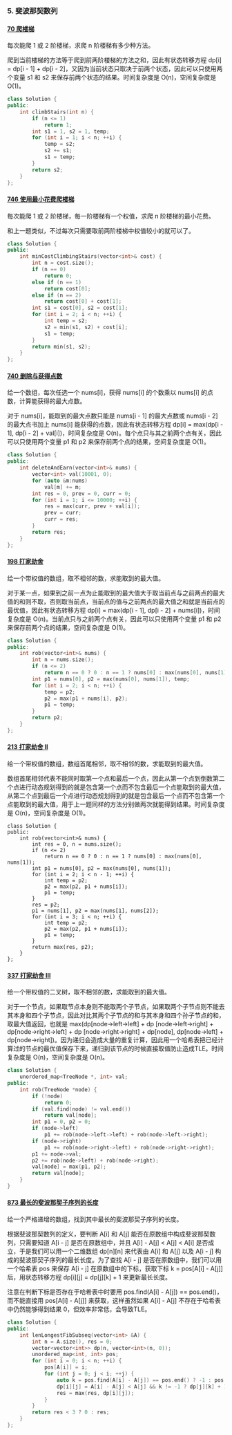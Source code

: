 
### 5. 斐波那契数列

#### [70 爬楼梯](https://leetcode-cn.com/problems/climbing-stairs/)

每次能爬 1 或 2 阶楼梯，求爬 n 阶楼梯有多少种方法。

爬到当前楼梯的方法等于爬到前两阶楼梯的方法之和，因此有状态转移方程 dp[i] = dp[i - 1] + dp[i - 2]，又因为当前状态只取决于前两个状态，因此可以只使用两个变量 s1 和 s2 来保存前两个状态的结果。时间复杂度是 O(n)，空间复杂度是 O(1)。

```c++
class Solution {
public:
    int climbStairs(int n) {
        if (n <= 1)
            return 1;
        int s1 = 1, s2 = 1, temp;
        for (int i = 1; i < n; ++i) {
            temp = s2;
            s2 += s1;
            s1 = temp;
        }
        return s2;
    }
};
```

#### [746 使用最小花费爬楼梯]()

每次能爬 1 或 2 阶楼梯，每一阶楼梯有一个权值，求爬 n 阶楼梯的最小花费。

和上一题类似，不过每次只需要取前两阶楼梯中权值较小的就可以了。

```c++
class Solution {
public:
    int minCostClimbingStairs(vector<int>& cost) {
        int n = cost.size();
        if (n == 0)
            return 0;
        else if (n == 1)
            return cost[0];
        else if (n == 2)
            return cost[0] + cost[1];
        int s1 = cost[0], s2 = cost[1];
        for (int i = 2; i < n; ++i) {
            int temp = s2;
            s2 = min(s1, s2) + cost[i];
            s1 = temp;
        }
        return min(s1, s2);
    }
};
```

#### [740 删除与获得点数](https://leetcode-cn.com/problems/delete-and-earn/)

给一个数组，每次任选一个 nums[i]，获得 nums[i] 的个数乘以 nums[i] 的点数，计算能获得的最大点数。

对于 nums[i]，能取到的最大点数只能是 nums[i - 1] 的最大点数或 nums[i - 2] 的最大点书加上 nums[i] 能获得的点数，因此有状态转移方程 dp[i] = max(dp[i - 1], dp[i - 2] + val[i])，时间复杂度是 O(n)。每个点只与其之前两个点有关，因此可以只使用两个变量 p1 和 p2 来保存前两个点的结果，空间复杂度是 O(1)。

```c++
class Solution {
public:
    int deleteAndEarn(vector<int>& nums) {
        vector<int> val(10001, 0);
        for (auto &m:nums)
            val[m] += m;
        int res = 0, prev = 0, curr = 0;
        for (int i = 1; i <= 10000; ++i) {
            res = max(curr, prev + val[i]);
            prev = curr;
            curr = res;
        }
        return res;
    }
};
```

#### [198 打家劫舍](https://leetcode-cn.com/problems/house-robber/)

给一个带权值的数组，取不相邻的数，求能取到的最大值。

对于某一点，如果到之前一点为止能取到的最大值大于取当前点与之前两点的最大值的和则不取，否则取当前点，当前点的值与之前两点的最大值之和就是当前点的最优值，因此有状态转移方程 dp[i] = max(dp[i - 1], dp[i - 2] + nums[i])，时间复杂度是 O(n)。当前点只与之前两个点有关，因此可以只使用两个变量 p1 和 p2 来保存前两个点的结果，空间复杂度是 O(1)。

```c++
class Solution {
public:
    int rob(vector<int>& nums) {
        int n = nums.size();
        if (n <= 2)
            return n == 0 ? 0 : n == 1 ? nums[0] : max(nums[0], nums[1]);
        int p1 = nums[0], p2 = max(nums[0], nums[1]), temp;
        for (int i = 2; i < n; ++i) {
            temp = p2;
            p2 = max(p1 + nums[i], p2);
            p1 = temp;
        }
        return p2;
    }
};
```

#### [213 打家劫舍 II](https://leetcode-cn.com/problems/house-robber-ii/)

给一个带权值的数组，数组首尾相邻，取不相邻的数，求能取到的最大值。

数组首尾相邻代表不能同时取第一个点和最后一个点，因此从第一个点到倒数第二个点进行动态规划得到的就是包含第一个点而不包含最后一个点能取到的最大值，从第二个点到最后一个点进行动态规划得到的就是包含最后一个点而不包含第一个点能取到的最大值，用于上一题同样的方法分别做两次就能得到结果。时间复杂度是 O(n)，空间复杂度是 O(1)。

```
class Solution {
public:
    int rob(vector<int>& nums) {
        int res = 0, n = nums.size();
        if (n <= 2)
            return n == 0 ? 0 : n == 1 ? nums[0] : max(nums[0], nums[1]);
        int p1 = nums[0], p2 = max(nums[0], nums[1]);
        for (int i = 2; i < n - 1; ++i) {
            int temp = p2;
            p2 = max(p2, p1 + nums[i]);
            p1 = temp;
        }
        res = p2;
        p1 = nums[1], p2 = max(nums[1], nums[2]);
        for (int i = 3; i < n; ++i) {
            int temp = p2;
            p2 = max(p2, p1 + nums[i]);
            p1 = temp;
        }
        return max(res, p2);
    }
};
```

#### [337 打家劫舍 III](https://leetcode-cn.com/problems/house-robber-iii/)

给一个带权值的二叉树，取不相邻的数，求能取到的最大值。

对于一个节点，如果取节点本身则不能取两个子节点，如果取两个子节点则不能去其本身和四个子节点，因此对比其两个子节点的和与其本身和四个孙子节点的和，取最大值返回，也就是 max(dp[node->left->left] + dp [node->left->right] + dp[node->right->left] + dp [node->right->right] + dp[node], dp[node->left] + dp[node->right])。因为递归会造成大量的重复计算，因此用一个哈希表把已经计算过的节点的最优值保存下来，递归到该节点的时候直接取值防止造成TLE。时间复杂度是 O(n)，空间复杂度是 O(n)。

```c++
class Solution {
    unordered_map<TreeNode *, int> val;
public:
    int rob(TreeNode *node) {
        if (!node)
            return 0;
        if (val.find(node) != val.end())
            return val[node];
        int p1 = 0, p2 = 0;
        if (node->left)
            p1 += rob(node->left->left) + rob(node->left->right);
        if (node->right)
            p1 += rob(node->right->left) + rob(node->right->right);
        p1 += node->val;
        p2 += rob(node->left) + rob(node->right);
        val[node] = max(p1, p2);
        return val[node];
    }
}
```

#### [873 最长的斐波那契子序列的长度](https://leetcode-cn.com/problems/length-of-longest-fibonacci-subsequence/)

给一个严格递增的数组，找到其中最长的斐波那契子序列的长度。

根据斐波那契数列的定义，要判断 A[i] 和 A[j] 能否在原数组中构成斐波那契数列，只需要知道 A[i - j] 是否在原数组中，并且 A[i] - A[j] < A[j] < A[i] 是否成立，于是我们可以用一个二维数组 dp[n][n] 来代表由 A[i] 和 A[j] 以及 A[i - j] 构成的斐波那契子序列的最长长度。为了查找 A[i - j] 是否在原数组中，我们可以用一个哈希表 pos 来保存 A[i - j] 在原数组中的下标，获取下标 k = pos[A[i] - A[j]] 后，用状态转移方程 dp[i][j] = dp[j][k] + 1 来更新最长长度。

注意在判断下标是否存在于哈希表中时要用 pos.find(A[i] - A[j]) == pos.end()，而不能直接用 pos[A[i] - A[j]] 来获取，这样虽然如果 A[i] - A[j] 不存在于哈希表中仍然能够得到结果 0，但效率非常低，会导致TLE。

```c++
class Solution {
public:
    int lenLongestFibSubseq(vector<int> &A) {
        int n = A.size(), res = 0;
        vector<vector<int>> dp(n, vector<int>(n, 0));
        unordered_map<int, int> pos;
        for (int i = 0; i < n; ++i) {
            pos[A[i]] = i;
            for (int j = 0; j < i; ++j) {
                auto k = pos.find(A[i] - A[j]) == pos.end() ? -1 : pos[A[i] - A[j]];
                dp[i][j] = A[i] - A[j] < A[j] && k != -1 ? dp[j][k] + 1 : 2;
                res = max(res, dp[i][j]);
            }
        }
        return res < 3 ? 0 : res;
    }
};
```
